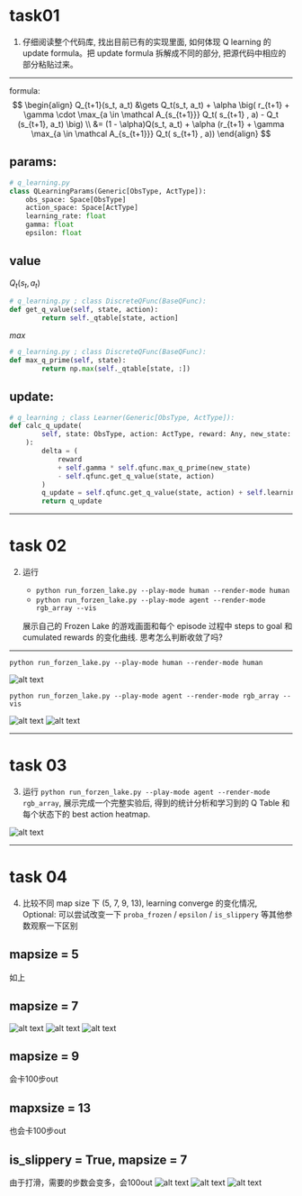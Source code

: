 # task01
1. 仔细阅读整个代码库, 找出目前已有的实现里面, 如何体现 Q learning 的 update formula。把 update formula 拆解成不同的部分, 把源代码中相应的部分粘贴过来。

---
formula:
$$
\begin{align}
Q_{t+1}(s_t, a_t)
&\gets Q_t(s_t, a_t) + \alpha \big( r_{t+1} + \gamma \cdot \max_{a \in \mathcal A_{s_{t+1}}} Q_t( s_{t+1} , a) - Q_t (s_{t+1}, a_t) \big) \\
&= (1 - \alpha)Q(s_t, a_t) + \alpha (r_{t+1} + \gamma \max_{a \in \mathcal A_{s_{t+1}}} Q_t( s_{t+1} , a))
\end{align}
$$

## params:
```python
# q_learning.py
class QLearningParams(Generic[ObsType, ActType]):
    obs_space: Space[ObsType]
    action_space: Space[ActType]
    learning_rate: float
    gamma: float
    epsilon: float
```

## value
$Q_t(s_t, a_t)$
```python
# q_learning.py ; class DiscreteQFunc(BaseQFunc):
def get_q_value(self, state, action):
        return self._qtable[state, action]
```
$max$
```python
# q_learning.py ; class DiscreteQFunc(BaseQFunc):
def max_q_prime(self, state):
        return np.max(self._qtable[state, :])
```

## update:
```python
# q_learning ; class Learner(Generic[ObsType, ActType]):
def calc_q_update(
        self, state: ObsType, action: ActType, reward: Any, new_state: ObsType
    ):
        delta = (
            reward
            + self.gamma * self.qfunc.max_q_prime(new_state)
            - self.qfunc.get_q_value(state, action)
        )
        q_update = self.qfunc.get_q_value(state, action) + self.learning_rate * delta
        return q_update
```
---

# task 02

2. 运行

   - `python run_forzen_lake.py --play-mode human --render-mode human`
   - `python run_forzen_lake.py --play-mode agent --render-mode rgb_array --vis`

   展示自己的 Frozen Lake 的游戏画面和每个 episode 过程中 steps to goal 和 cumulated rewards 的变化曲线. 思考怎么判断收敛了吗?

---

`python run_forzen_lake.py --play-mode human --render-mode human`

![alt text](img/image-1.png)

`python run_forzen_lake.py --play-mode agent --render-mode rgb_array --vis`

![alt text](img/image-2.png)
![alt text](img/image-3.png)

---
# task 03

3. 运行 `python run_forzen_lake.py --play-mode agent --render-mode rgb_array`, 展示完成一个完整实验后, 得到的统计分析和学习到的 Q Table 和每个状态下的 best action heatmap.

![alt text](img/image.png)

---
# task 04

4. 比较不同 map size 下 (5, 7, 9, 13), learning converge 的变化情况, Optional: 可以尝试改变一下 `proba_frozen` / `epsilon` / `is_slippery` 等其他参数观察一下区别

## mapsize = 5 
如上

## mapsize = 7
![alt text](img/image-4.png)
![alt text](img/image-5.png)
![alt text](img/image-6.png)

## mapsize = 9
会卡100步out

## mapxsize = 13
也会卡100步out

## is_slippery = True, mapsize = 7
由于打滑，需要的步数会变多，会100out
![alt text](img/image-7.png)
![alt text](img/image-8.png)
![alt text](img/image-9.png)